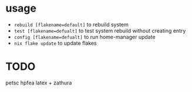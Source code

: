 # usage
- `rebuild [flakename=default]` to rebuild system
- `test [flakename=defualt]` to test system rebuild without creating entry
- `config [flakename=defualt]` to run home-manager update
- `nix flake update` to update flakes

# TODO
petsc
hpfea
latex + zathura
